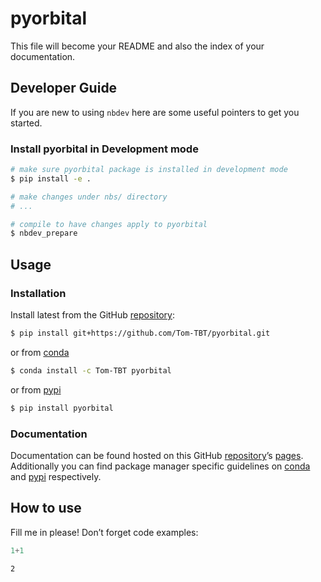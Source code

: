# pyorbital


<!-- WARNING: THIS FILE WAS AUTOGENERATED! DO NOT EDIT! -->

This file will become your README and also the index of your
documentation.

## Developer Guide

If you are new to using `nbdev` here are some useful pointers to get you
started.

### Install pyorbital in Development mode

``` sh
# make sure pyorbital package is installed in development mode
$ pip install -e .

# make changes under nbs/ directory
# ...

# compile to have changes apply to pyorbital
$ nbdev_prepare
```

## Usage

### Installation

Install latest from the GitHub
[repository](https://github.com/Tom-TBT/pyorbital):

``` sh
$ pip install git+https://github.com/Tom-TBT/pyorbital.git
```

or from [conda](https://anaconda.org/Tom-TBT/pyorbital)

``` sh
$ conda install -c Tom-TBT pyorbital
```

or from [pypi](https://pypi.org/project/pyorbital/)

``` sh
$ pip install pyorbital
```

### Documentation

Documentation can be found hosted on this GitHub
[repository](https://github.com/Tom-TBT/pyorbital)’s
[pages](https://Tom-TBT.github.io/pyorbital/). Additionally you can find
package manager specific guidelines on
[conda](https://anaconda.org/Tom-TBT/pyorbital) and
[pypi](https://pypi.org/project/pyorbital/) respectively.

## How to use

Fill me in please! Don’t forget code examples:

``` python
1+1
```

    2
